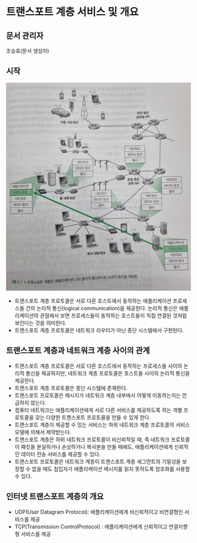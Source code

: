 # 트랜스포트 계층 서비스 및 개요
## 문서 관리자
조승효(문서 생성자)
## 시작
![](./img/그림3-1.PNG)
   - 트랜스포트 계층 프로토콜은 서로 다른 호스트에서 동작하는 애플리케이션 프로세스들 간의 논리적 통신(logical communication)을 제공한다. 논리적 통신은 애플리케이션의 관점에서 보면 프로세스들이 동작하는 호스트들이 직접 연결된 것처럼 보인다는 것을 의미한다.
   - 트랜스포트 계층 프로토콜은 네트워크 라우터가 아닌 종단 시스템에서 구현된다.
## 트랜스포트 계층과 네트워크 계층 사이의 관계
   - 트랜스포트 계층 프로토콜은 서로 다른 호스트에서 동작하는 프로세스들 사이의 논리적 통신을 제공하지만, 네트워크 계층 프로토콜은 호스트들 사이의 논리적 통신을 제공한다.
   - 트랜스포트 계층 프로토콜은 종단 시스템에 존재한다.
   - 트랜스포트 프로토콜은 메시지가 네트워크 계층 내부에서 어떻게 이동하는지는 언급하지 않는다.
   - 컴퓨터 네트워크는 애플리케이션에게 서로 다른 서비스를 제공하도록 하는 개별 프로토콜을 갖는 다양한 트랜스포트 프로토콜을 만들 수 있게 한다.
   - 트랜스포트 계층이 제공할 수 있는 서비스는 하위 네트워크 계층 프로토콜의 서비스 모델에 의해서 제약받는다.
   - 트랜스포트 계층은 하위 네트워크 프로토콜이 비신뢰적일 때, 즉 네트워크 프로토콜이 패킷을 분실하거나 손상하거나 복사본을 만들 때에도, 애플리케이션에게 신뢰적인 데이터 전송 서비스를 제공할 수 있다.
   - 트랜스포트 프로토콜은 네트워크 계층이 트랜스포트 계층 세그먼트의 기밀성을 보장할 수 없을 때도 침입자가 애플리케이션 메시지를 읽지 못하도록 암호화를 사용할 수 있다.
## 인터넷 트랜스포트 계층의 개요
   - UDP(User Datagram Protocol): 애플리케이션에게 비신뢰적이고 비연결형인 서비스를 제공
   - TCP(Transmission ControlProtocol) : 애플리케이션에게 신뢰적이고 연결지향형 서비스를 제공